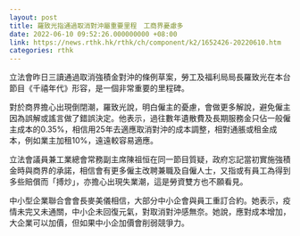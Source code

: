 ```yaml
---
layout: post
title: 羅致光指通過取消對沖屬重要里程　工商界憂慮多
date: 2022-06-10 09:52:26.000000000 +08:00
link: https://news.rthk.hk/rthk/ch/component/k2/1652426-20220610.htm
categories: rthk
---
```


立法會昨日三讀通過取消強積金對沖的條例草案，勞工及福利局局長羅致光在本台節目《千禧年代》形容，是一個非常重要的里程碑。

對於商界擔心出現倒閉潮，羅致光說，明白僱主的憂慮，會做更多解說，避免僱主因為誤解或謠言做了錯誤決定。他表示，過往數年遺散費及長期服務金只佔一般僱主成本的0.35%，相信用25年去適應取消對沖的成本調整，相對通脹或租金成本，例如業主加租10%，遠遠較容易適應。

立法會議員兼工業總會常務副主席陳祖恒在同一節目質疑，政府忘記當初實施強積金時與商界的承諾，相信會有更多僱主改聘兼職及自僱人士，又指或有員工為得到多些賠償而「搏炒」，亦擔心出現失業潮，這是勞資雙方也不願看見。

中小型企業聯合會會長麥美儀相信，大部分中小企會與員工重訂合約。她表示，疫情未完又未通關，中小企未回復元氣，對取消對沖感無奈。她說，應對成本增加，大企業可以加價，但如果中小企加價會削弱競爭力。

